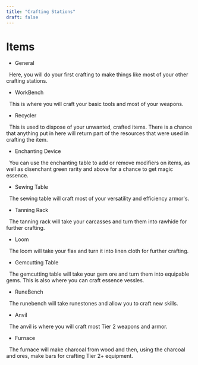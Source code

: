 ```yaml
---
title: "Crafting Stations"
draft: false
---
```

# Items

* General

  Here, you will do your first crafting to make things like most of your other crafting stations.

* WorkBench

  This is where you will craft your basic tools and most of your weapons.

* Recycler

  This is used to dispose of your unwanted, crafted items. There is a chance that anything put in here will return part of the resources that were used in crafting the item.

* Enchanting Device

  You can use the enchanting table to add or remove modifiers on items, as well as disenchant green rarity and above for a chance to get magic essence.

* Sewing Table

  The sewing table will craft most of your versatility and efficiency armor's.

* Tanning Rack

  The tanning rack will take your carcasses and turn them into rawhide for further crafting.

* Loom

  The loom will take your flax and turn it into linen cloth for further crafting.

* Gemcutting Table

  The gemcutting table will take your gem ore and turn them into equipable gems. This is also where you can craft essence vessles.

* RuneBench

  The runebench will take runestones and allow you to craft new skills.

* Anvil

  The anvil is where you will craft most Tier 2 weapons and armor.

* Furnace

  The furnace will make charcoal from wood and then, using the charcoal and ores, make bars for crafting Tier 2+ equipment.
